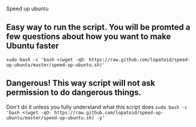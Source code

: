 Speed up ubuntu


## Easy way to run the script. You will be promted a few questions about how you want to make Ubuntu faster
`sudo bash -c 'bash <(wget -qO- https://raw.github.com/lopatoid/speed-up-ubuntu/master/speed-up-ubuntu.sh)'`

## Dangerous! This way script will not ask permission to do dangerous things.
Don't do it unless you fully understand what this script does
`sudo bash -c 'bash <(wget -qO- https://raw.github.com/lopatoid/speed-up-ubuntu/master/speed-up-ubuntu.sh) -y'`
